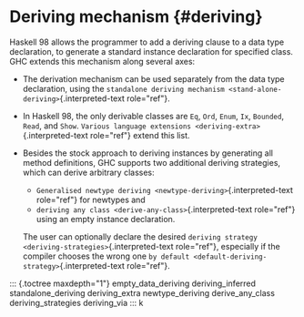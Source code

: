 Deriving mechanism {#deriving}
==================

Haskell 98 allows the programmer to add a deriving clause to a data type
declaration, to generate a standard instance declaration for specified
class. GHC extends this mechanism along several axes:

-   The derivation mechanism can be used separately from the data type
    declaration, using the `standalone deriving mechanism
    <stand-alone-deriving>`{.interpreted-text role="ref"}.
-   In Haskell 98, the only derivable classes are `Eq`, `Ord`, `Enum`,
    `Ix`, `Bounded`, `Read`, and `Show`. `Various
    language extensions <deriving-extra>`{.interpreted-text role="ref"}
    extend this list.
-   Besides the stock approach to deriving instances by generating all
    method definitions, GHC supports two additional deriving strategies,
    which can derive arbitrary classes:

    -   `Generalised newtype deriving <newtype-deriving>`{.interpreted-text
        role="ref"} for newtypes and
    -   `deriving any class <derive-any-class>`{.interpreted-text
        role="ref"} using an empty instance declaration.

    The user can optionally declare the desired `deriving strategy
    <deriving-strategies>`{.interpreted-text role="ref"}, especially if
    the compiler chooses the wrong one
    `by default <default-deriving-strategy>`{.interpreted-text
    role="ref"}.

::: {.toctree maxdepth="1"}
empty\_data\_deriving deriving\_inferred standalone\_deriving
deriving\_extra newtype\_deriving derive\_any\_class
deriving\_strategies deriving\_via
:::
k
